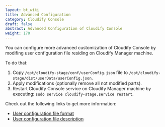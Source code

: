```yaml
---
layout: bt_wiki
title: Advanced Configuration
category: Cloudify Console
draft: false
abstract: Advanced Configuration of Cloudify Console
weight: 170
---
```


You can configure more advanced customization of Cloudify Console by modifing user configuration file residing on Cloudify Manager machine.

To do that:

1. Copy `/opt/cloudify-stage/conf/userConfig.json` file to `/opt/cloudify-stage/dist/userData/userConfig.json`.
1. Apply modifications (optionally remove all not modified parts). 
1. Restart Cloudify Console service on Cloudify Manager machine by executing: `sudo service cloudify-stage.service restart`.

Check out the following links to get more information:

 * [User configuration file format](https://github.com/cloudify-cosmo/cloudify-stage/blob/master/conf/userConfig.json)
 * [User configuration file description](https://github.com/cloudify-cosmo/cloudify-stage/blob/master/conf/README.md#user-userconfigjson) 
